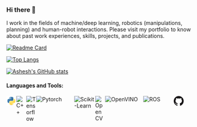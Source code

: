 ### Hi there 👋

I work in the fields of machine/deep learning, robotics (manipulations, planning) and human-robot interactions. Please visit my portfolio to know about past work experiences, skills, projects, and publications.

[![Readme Card](https://github-readme-stats.vercel.app/api/pin/?username=avasalya&hide=stars&theme=onedark&repo=avasalya.github.io)](https://avasalya.github.io)


[![Top Langs](https://github-readme-stats.vercel.app/api/top-langs/?username=avasalya&theme=onedark&include_all_commits=true&count_private=true&show_icons=true)](https://github.com/avasalya/github-readme-stats)

[![Ashesh's GitHub stats](https://github-readme-stats.vercel.app/api?username=avasalya&include_all_commits=false&theme=onedark&count_private=true&show_icons=true)](https://github.com/avasalya/github-readme-stats)


#### Languages and Tools:

[<img align="left" alt="Python" width="26px" src="https://raw.githubusercontent.com/devicons/devicon/master/icons/python/python-original.svg" />]()
[<img align="left" alt="C++" width="26px" src="https://raw.githubusercontent.com/isocpp/logos/master/cpp_logo.svg" />]()
[<img align="left" alt="Tensorflow" width="26px" src="https://raw.githubusercontent.com/valohai/ml-logos/master/tensorflow-tf.svg" />]()
<!--[<img align="left" alt="Keras" width="26px" src="https://raw.githubusercontent.com/valohai/ml-logos/master/keras.svg" />]()-->
[<img align="left" alt="Pytorch" width="100px" src="https://raw.githubusercontent.com/valohai/ml-logos/master/pytorch.svg" />]()
[<img align="left" alt="Scikit-Learn" width="55px" src="https://seeklogo.com/images/S/scikit-learn-logo-8766D07E2E-seeklogo.com.png" />]()
<!--[<img align="left" alt="Caffe" width="55px" src="https://raw.githubusercontent.com/valohai/ml-logos/master/caffe.svg" />]()-->
[<img align="left" alt="OpenCV" width="26px" src="https://github.com/opencv/opencv/blob/master/doc/opencv-logo2.png?raw=true" />]()
[<img align="left" alt="OpenVINO" width="100px" src="https://moveit.ros.org/assets/logo/moveit_logo-black.svg" />]()
[<img align="left" alt="ROS" width="80px" src="https://upload.wikimedia.org/wikipedia/commons/thumb/b/bb/Ros_logo.svg/1280px-Ros_logo.svg.png" />]()
[<img align="left" alt="GitHub" width="26px" src="https://raw.githubusercontent.com/github/explore/78df643247d429f6cc873026c0622819ad797942/topics/github/github.png" />]()

<br />



<!--
**avasalya/avasalya** is a ✨ _special_ ✨ repository because its `README.md` (this file) appears on your GitHub profile.

Here are some ideas to get you started:

- 🔭 I’m currently working on ...
- 🌱 I’m currently learning ...
- 👯 I’m looking to collaborate on ...
- 🤔 I’m looking for help with ...
- 💬 Ask me about ...
- 📫 How to reach me: ...
- 😄 Pronouns: ...
- ⚡ Fun fact: ...
-->


